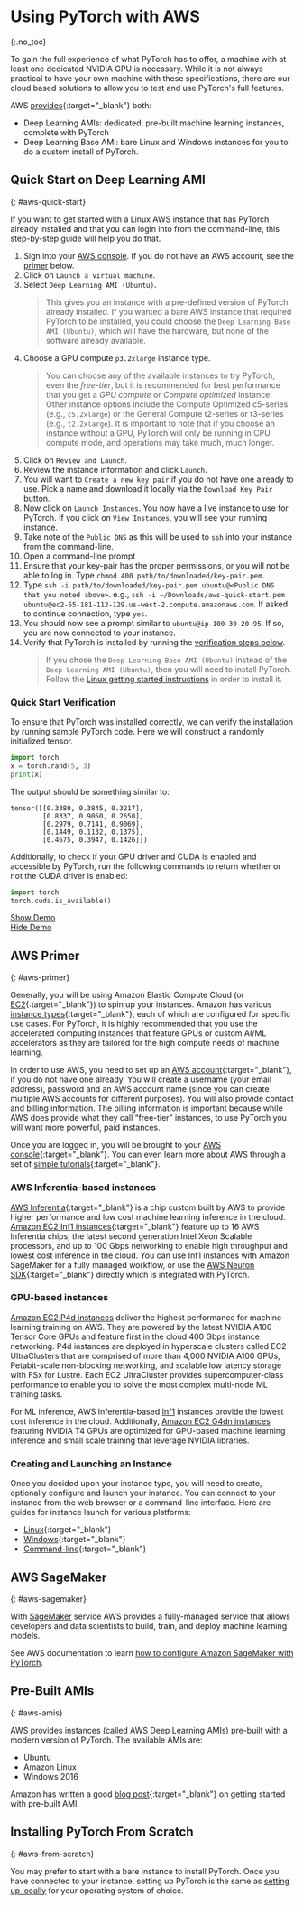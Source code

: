 # Using PyTorch with AWS
{:.no_toc}

To gain the full experience of what PyTorch has to offer, a machine with at least one dedicated NVIDIA GPU is necessary. While it is not always practical to have your own machine with these specifications, there are our cloud based solutions to allow you to test and use PyTorch's full features.

AWS [provides](https://aws.amazon.com/machine-learning/amis/){:target="_blank"} both:

* Deep Learning AMIs: dedicated, pre-built machine learning instances, complete with PyTorch
* Deep Learning Base AMI: bare Linux and Windows instances for you to do a custom install of PyTorch.

## Quick Start on Deep Learning AMI
{: #aws-quick-start}

If you want to get started with a Linux AWS instance that has PyTorch already installed and that you can login into from the command-line, this step-by-step guide will help you do that.

1. Sign into your [AWS console](https://aws.amazon.com/console/). If you do not have an AWS account, see the [primer](#aws-primer) below.
1. Click on `Launch a virtual machine`.
1. Select `Deep Learning AMI (Ubuntu)`.
   > This gives you an instance with a pre-defined version of PyTorch already installed. If you wanted a bare AWS instance that required PyTorch to be installed, you could choose the `Deep Learning Base AMI (Ubuntu)`, which will have the hardware, but none of the software already available.
1. Choose a GPU compute `p3.2xlarge` instance type.
   > You can choose any of the available instances to try PyTorch, even the *free-tier*, but it is recommended for best performance that you get a *GPU compute* or *Compute optimized* instance. Other instance options include the Compute Optimized c5-series (e.g., `c5.2xlarge`) or the General Compute t2-series or t3-series (e.g., `t2.2xlarge`). It is important to note that if you choose an instance without a GPU, PyTorch will only be running in CPU compute mode, and operations may take much, much longer.
1. Click on `Review and Launch`.
1. Review the instance information and click `Launch`.
1. You will want to `Create a new key pair` if you do not have one already to use. Pick a name and download it locally via the `Download Key Pair` button.
1. Now click on `Launch Instances`. You now have a live instance to use for PyTorch. If you click on `View Instances`, you will see your running instance.
1. Take note of the `Public DNS` as this will be used to `ssh` into your instance from the command-line.
1. Open a command-line prompt
1. Ensure that your key-pair has the proper permissions, or you will not be able to log in. Type `chmod 400 path/to/downloaded/key-pair.pem`.
1. Type `ssh -i path/to/downloaded/key-pair.pem ubuntu@<Public DNS that you noted above>`. e.g., `ssh -i ~/Downloads/aws-quick-start.pem ubuntu@ec2-55-181-112-129.us-west-2.compute.amazonaws.com`. If asked to continue connection, type `yes`.
1. You should now see a prompt similar to `ubuntu@ip-100-30-20-95`. If so, you are now connected to your instance.
1. Verify that PyTorch is installed by running the [verification steps below](#quick-start-verification).
   > If you chose the `Deep Learning Base AMI (Ubuntu)` instead of the `Deep Learning AMI (Ubuntu)`, then you will need to install PyTorch. Follow the [Linux getting started instructions](/get-started) in order to install it.

### Quick Start Verification

To ensure that PyTorch was installed correctly, we can verify the installation by running sample PyTorch code. Here we will construct a randomly initialized tensor.


```python
import torch
x = torch.rand(5, 3)
print(x)
```

The output should be something similar to:

```
tensor([[0.3380, 0.3845, 0.3217],
        [0.8337, 0.9050, 0.2650],
        [0.2979, 0.7141, 0.9069],
        [0.1449, 0.1132, 0.1375],
        [0.4675, 0.3947, 0.1426]])
```

Additionally, to check if your GPU driver and CUDA is enabled and accessible by PyTorch, run the following commands to return whether or not the CUDA driver is enabled:

```python
import torch
torch.cuda.is_available()
```

<div>
  <a href="javascript:void(0);" class="btn btn-lg btn-orange btn-demo show-screencast">Show Demo</a>
  <div class="screencast">
    <script src="https://asciinema.org/a/15dyZZvvakqbfKgfh2LByMkXz.js" id="asciicast-15dyZZvvakqbfKgfh2LByMkXz" data-speed="2" async></script>
    <a href="javascript:void(0);" class="btn btn-lg btn-orange btn-demo show-info">Hide Demo</a>
  </div>
</div>

## AWS Primer
{: #aws-primer}

Generally, you will be using Amazon Elastic Compute Cloud (or [EC2](https://aws.amazon.com/ec2/?ec2-whats-new.sort-by=item.additionalFields.postDateTime&ec2-whats-new.sort-order=desc){:target="_blank"}) to spin up your instances. Amazon has various [instance types](https://aws.amazon.com/ec2/instance-types/){:target="_blank"}, each of which are configured for specific use cases. For PyTorch, it is highly recommended that you use the accelerated computing instances that feature GPUs or custom AI/ML accelerators as they are tailored for the high compute needs of machine learning.

In order to use AWS, you need to set up an [AWS account](https://aws.amazon.com/getting-started/){:target="_blank"}, if you do not have one already. You will create a username (your email address), password and an AWS account name (since you can create multiple AWS accounts for different purposes). You will also provide contact and billing information. The billing information is important because while AWS does provide what they call “free-tier” instances, to use PyTorch you will want more powerful, paid instances.

Once you are logged in, you will be brought to your [AWS console](https://aws.amazon.com/console/){:target="_blank"}. You can even learn more about AWS through a set of [simple tutorials](https://aws.amazon.com/getting-started/tutorials/){:target="_blank"}.

### AWS Inferentia-based instances

[AWS Inferentia](https://aws.amazon.com/machine-learning/inferentia/){:target="_blank"} is a chip custom built by AWS to provide higher performance and low cost machine learning inference in the cloud. [Amazon EC2 Inf1 instances](https://aws.amazon.com/ec2/instance-types/inf1/){:target="_blank"} feature up to 16 AWS Inferentia chips, the latest second generation Intel Xeon Scalable processors, and up to 100 Gbps networking to enable high throughput and lowest cost inference in the cloud. You can use Inf1 instances with Amazon SageMaker for a fully managed workflow, or use the [AWS Neuron SDK](https://awsdocs-neuron.readthedocs-hosted.com/en/latest/){:target="_blank"} directly which is integrated with PyTorch.

### GPU-based instances

[Amazon EC2 P4d instances](https://aws.amazon.com/ec2/instance-types/p4/) deliver the highest performance for machine learning training on AWS. They are powered by the latest NVIDIA A100 Tensor Core GPUs and feature first in the cloud 400 Gbps instance networking. P4d instances are deployed in hyperscale clusters called EC2 UltraClusters that are comprised of more than 4,000 NVIDIA A100 GPUs, Petabit-scale non-blocking networking, and scalable low latency storage with FSx for Lustre. Each EC2 UltraCluster provides supercomputer-class performance to enable you to solve the most complex multi-node ML training tasks.

 For ML inference, AWS Inferentia-based [Inf1](https://aws.amazon.com/ec2/instance-types/inf1/) instances provide the lowest cost inference in the cloud. Additionally, [Amazon EC2 G4dn instances](https://aws.amazon.com/ec2/instance-types/g4/) featuring NVIDIA T4 GPUs are optimized for GPU-based machine learning inference and small scale training that leverage NVIDIA libraries.

### Creating and Launching an Instance

Once you decided upon your instance type, you will need to create, optionally configure and launch your instance. You can connect to your instance from the web browser or a command-line interface. Here are guides for instance launch for various platforms:

* [Linux](https://docs.aws.amazon.com/AWSEC2/latest/UserGuide/EC2_GetStarted.html/){:target="_blank"}
* [Windows](https://docs.aws.amazon.com/AWSEC2/latest/WindowsGuide/EC2_GetStarted.html){:target="_blank"}
* [Command-line](https://docs.aws.amazon.com/cli/latest/userguide/cli-using-ec2.html){:target="_blank"}

## AWS SageMaker
{: #aws-sagemaker}

With [SageMaker](https://aws.amazon.com/sagemaker) service AWS provides a fully-managed service that allows developers and data scientists to build, train, and deploy machine learning models.

See AWS documentation to learn [how to configure Amazon SageMaker with PyTorch](https://docs.aws.amazon.com/sagemaker/latest/dg/pytorch.html).

## Pre-Built AMIs
{: #aws-amis}

AWS provides instances (called AWS Deep Learning AMIs) pre-built with a modern version of PyTorch. The available AMIs are:

* Ubuntu
* Amazon Linux
* Windows 2016

Amazon has written a good [blog post](https://aws.amazon.com/blogs/machine-learning/get-started-with-deep-learning-using-the-aws-deep-learning-ami/){:target="_blank"} on getting started with pre-built AMI.

## Installing PyTorch From Scratch
{: #aws-from-scratch}

You may prefer to start with a bare instance to install PyTorch. Once you have connected to your instance, setting up PyTorch is the same as [setting up locally](/get-started) for your operating system of choice.
